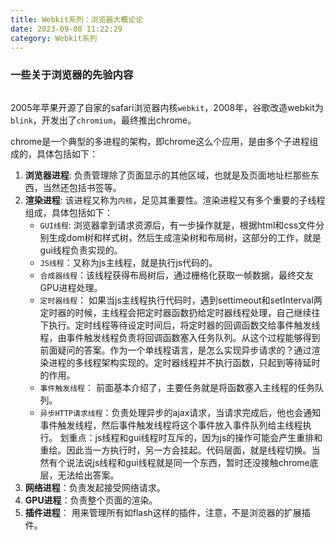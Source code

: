 ```yaml
---
title: Webkit系列：浏览器大概论论
date: 2023-09-08 11:22:29
category: Webkit系列
---
```



### 一些关于浏览器的先验内容

<img src="/img/webkit_history.jfif" alt="">

2005年苹果开源了自家的safari浏览器内核`webkit`，2008年，谷歌改造webkit为`blink`，开发出了`chromium`，最终推出chrome。

chrome是一个典型的多进程的架构，即chrome这么个应用，是由多个子进程组成的，具体包括如下：
1. **浏览器进程**: 负责管理除了页面显示的其他区域，也就是及页面地址栏那些东西，当然还包括书签等。
2. **渲染进程**: 该进程又称为`内核`，足见其重要性。渲染进程又有多个重要的子线程组成，具体包括如下：
    - `GUI线程`: 浏览器拿到请求资源后，有一步操作就是，根据html和css文件分别生成dom树和样式树，然后生成渲染树和布局树，这部分的工作，就是gui线程负责实现的。
    - `JS线程`：又称为js主线程，就是执行js代码的。
    - `合成器线程`：该线程获得布局树后，通过栅格化获取一帧数据，最终交友GPU进程处理。
    - `定时器线程`： 如果当js主线程执行代码时，遇到settimeout和setInterval两定时器的时候，主线程会把定时器函数扔给定时器线程处理，自己继续往下执行。定时线程等待设定时间后，将定时器的回调函数交给事件触发线程，由事件触发线程负责将回调函数塞入任务队列。从这个过程能够得到前面疑问的答案。作为一个单线程语言，是怎么实现异步请求的？通过渲染进程的多线程架构实现的。定时器线程并不执行函数，只起到等待延时的作用。
    - `事件触发线程`： 前面基本介绍了，主要任务就是将函数塞入主线程的任务队列。
    - `异步HTTP请求线程`：负责处理异步的ajax请求，当请求完成后，他也会通知事件触发线程，然后事件触发线程将这个事件放入事件队列给主线程执行。
划重点：js线程和gui线程时互斥的，因为js的操作可能会产生重排和重绘。因此当一方执行时，另一方会挂起。代码层面，就是线程切换。当然有个说法说js线程和gui线程就是同一个东西，暂时还没接触chrome底层，无法给出答案。
3. **网络进程**：负责发起接受网络请求。
4. **GPU进程**：负责整个页面的渲染。
5. **插件进程**： 用来管理所有如flash这样的插件，注意，不是浏览器的扩展插件。